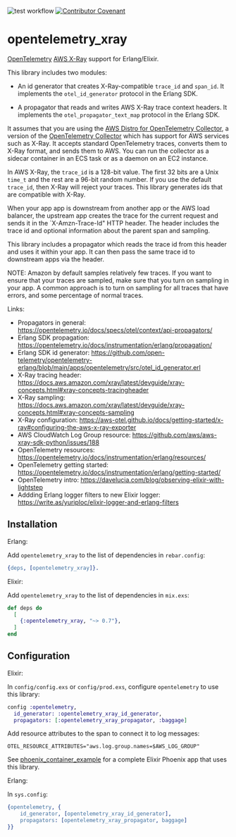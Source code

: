 ![test workflow](https://github.com/reachfh/logger_formatter_json/actions/workflows/test.yml/badge.svg)
[![Contributor Covenant](https://img.shields.io/badge/Contributor%20Covenant-2.1-4baaaa.svg)](CODE_OF_CONDUCT.md)

# opentelemetry_xray

[OpenTelemetry](https://opentelemetry.io/) [AWS X-Ray](https://aws.amazon.com/xray/) support for Erlang/Elixir.

This library includes two modules:

* An id generator that creates X-Ray-compatible `trace_id` and `span_id`.
  It implements the `otel_id_generator` protocol in the Erlang SDK.

* A propagator that reads and writes AWS X-Ray trace context headers.
  It implements the `otel_propagator_text_map` protocol in the Erlang SDK.

It assumes that you are using the
[AWS Distro for OpenTelemetry Collector](https://aws-otel.github.io/docs/getting-started/collector),
a version of the [OpenTelemetry Collector](https://opentelemetry.io/docs/collector/)
which has support for AWS services such as X-Ray. It accepts standard
OpenTelemetry traces, converts them to X-Ray format, and sends them to AWS.
You can run the collector as a sidecar container in an ECS task or as a daemon
on an EC2 instance.

In AWS X-Ray, the `trace_id` is a 128-bit value. The first 32 bits are a Unix
`time_t` and the rest are a 96-bit random number. If you use the default
`trace_id`, then X-Ray will reject your traces. This library generates ids that
are compatible with X-Ray.

When your app app is downstream from another app or the AWS load balancer, the
upstream app creates the trace for the current request and sends it in the
`X-Amzn-Trace-Id" HTTP header. The header includes the trace id and optional
information about the parent span and sampling.

This library includes a propagator which reads the trace id from this header
and uses it within your app. It can then pass the same trace id to downstream
apps via the header.

NOTE: Amazon by default samples relatively few traces. If you want to ensure
that your traces are sampled, make sure that you turn on sampling in your app.
A common approach is to turn on sampling for all traces that have errors,
and some percentage of normal traces.


Links:

* Propagators in general: https://opentelemetry.io/docs/specs/otel/context/api-propagators/
* Erlang SDK propagation: https://opentelemetry.io/docs/instrumentation/erlang/propagation/
* Erlang SDK id generator: https://github.com/open-telemetry/opentelemetry-erlang/blob/main/apps/opentelemetry/src/otel_id_generator.erl
* X-Ray tracing header: https://docs.aws.amazon.com/xray/latest/devguide/xray-concepts.html#xray-concepts-tracingheader
* X-Ray sampling: https://docs.aws.amazon.com/xray/latest/devguide/xray-concepts.html#xray-concepts-sampling
* X-Ray configuration: https://aws-otel.github.io/docs/getting-started/x-ray#configuring-the-aws-x-ray-exporter
* AWS CloudWatch Log Group resource: https://github.com/aws/aws-xray-sdk-python/issues/188
* OpenTelemetry resources: https://opentelemetry.io/docs/instrumentation/erlang/resources/
* OpenTelemetry getting started: https://opentelemetry.io/docs/instrumentation/erlang/getting-started/
* OpenTelemetry intro: https://davelucia.com/blog/observing-elixir-with-lightstep
* Addding Erlang logger filters to new Elixir logger: https://write.as/yuriploc/elixir-logger-and-erlang-filters

## Installation

Erlang:

Add `opentelemetry_xray` to the list of dependencies in `rebar.config`:

```erlang
{deps, [opentelemetry_xray]}.
```

Elixir:

Add `opentelemetry_xray` to the list of dependencies in `mix.exs`:

```elixir
def deps do
  [
    {:opentelemetry_xray, "~> 0.7"},
  ]
end
```

## Configuration

Elixir:

In `config/config.exs` or `config/prod.exs`, configure `opentelemetry` to use this library:

```elixir
config :opentelemetry,
  id_generator: :opentelemetry_xray_id_generator,
  propagators: [:opentelemetry_xray_propagator, :baggage]
```

Add resource attributes to the span to connect it to log messages:

```shell
OTEL_RESOURCE_ATTRIBUTES="aws.log.group.names=$AWS_LOG_GROUP"
```

See [phoenix_container_example](https://github.com/cogini/phoenix_container_example)
for a complete Elixir Phoenix app that uses this library.

Erlang:

In `sys.config`:

```erlang
{opentelemetry, {
    id_generator, [opentelemetry_xray_id_generator],
    propagators: [opentelemetry_xray_propagator, baggage]
}}
```
